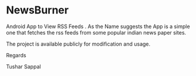 NewsBurner
==========

Android App to View RSS Feeds .
As the Name suggests the App is a simple one that fetches the rss feeds from some popular indian news paper sites. 

The project is available publicly for modification and usage.

Regards

Tushar Sappal
